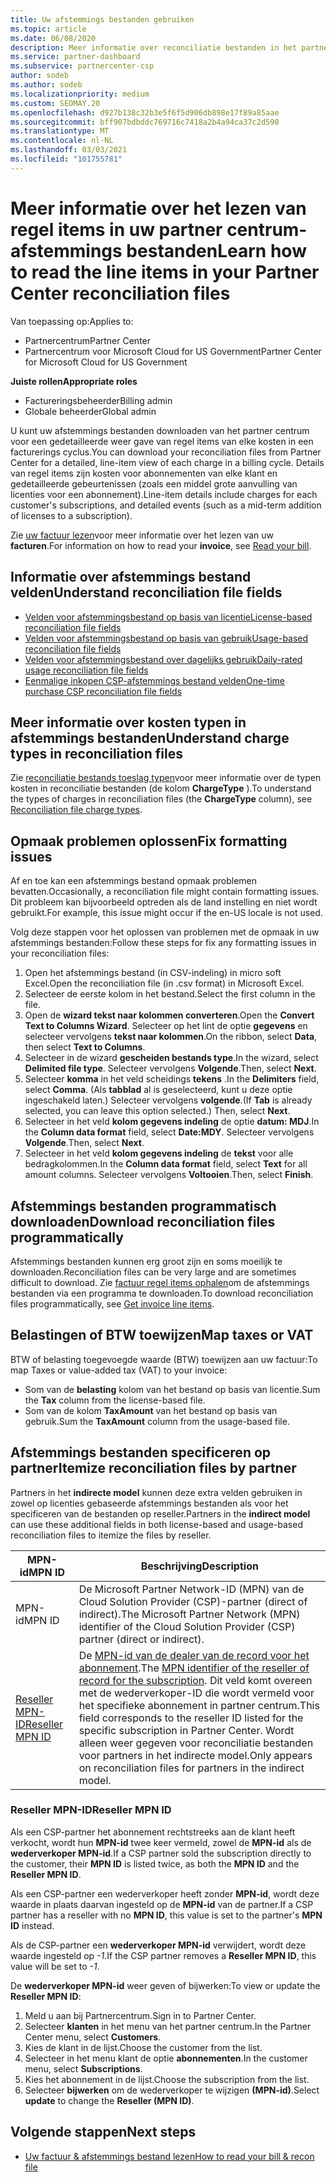 ```yaml
---
title: Uw afstemmings bestanden gebruiken
ms.topic: article
ms.date: 06/08/2020
description: Meer informatie over reconciliatie bestanden in het partner centrum en het interpreteren van gedetailleerde weer gaven van het regel item van kosten voor een bepaalde facturerings cyclus.
ms.service: partner-dashboard
ms.subservice: partnercenter-csp
author: sodeb
ms.author: sodeb
ms.localizationpriority: medium
ms.custom: SEOMAY.20
ms.openlocfilehash: d927b138c32b3e5f6f5d906db898e17f89a85aae
ms.sourcegitcommit: bff907bdbddc769716c7418a2b4a94ca37c2d590
ms.translationtype: MT
ms.contentlocale: nl-NL
ms.lasthandoff: 03/03/2021
ms.locfileid: "101755781"
---
```

# <a name="learn-how-to-read-the-line-items-in-your-partner-center-reconciliation-files"></a><span data-ttu-id="2b235-103">Meer informatie over het lezen van regel items in uw partner centrum-afstemmings bestanden</span><span class="sxs-lookup"><span data-stu-id="2b235-103">Learn how to read the line items in your Partner Center reconciliation files</span></span>

<span data-ttu-id="2b235-104">Van toepassing op:</span><span class="sxs-lookup"><span data-stu-id="2b235-104">Applies to:</span></span>

- <span data-ttu-id="2b235-105">Partnercentrum</span><span class="sxs-lookup"><span data-stu-id="2b235-105">Partner Center</span></span>
- <span data-ttu-id="2b235-106">Partnercentrum voor Microsoft Cloud for US Government</span><span class="sxs-lookup"><span data-stu-id="2b235-106">Partner Center for Microsoft Cloud for US Government</span></span>

<span data-ttu-id="2b235-107">**Juiste rollen**</span><span class="sxs-lookup"><span data-stu-id="2b235-107">**Appropriate roles**</span></span>

- <span data-ttu-id="2b235-108">Factureringsbeheerder</span><span class="sxs-lookup"><span data-stu-id="2b235-108">Billing admin</span></span>
- <span data-ttu-id="2b235-109">Globale beheerder</span><span class="sxs-lookup"><span data-stu-id="2b235-109">Global admin</span></span>

<span data-ttu-id="2b235-110">U kunt uw afstemmings bestanden downloaden van het partner centrum voor een gedetailleerde weer gave van regel items van elke kosten in een facturerings cyclus.</span><span class="sxs-lookup"><span data-stu-id="2b235-110">You can download your reconciliation files from Partner Center for a detailed, line-item view of each charge in a billing cycle.</span></span> <span data-ttu-id="2b235-111">Details van regel items zijn kosten voor abonnementen van elke klant en gedetailleerde gebeurtenissen (zoals een middel grote aanvulling van licenties voor een abonnement).</span><span class="sxs-lookup"><span data-stu-id="2b235-111">Line-item details include charges for each customer's subscriptions, and detailed events (such as a mid-term addition of licenses to a subscription).</span></span>

<span data-ttu-id="2b235-112">Zie [uw factuur lezen](read-your-bill.md)voor meer informatie over het lezen van uw **facturen**.</span><span class="sxs-lookup"><span data-stu-id="2b235-112">For information on how to read your **invoice**, see [Read your bill](read-your-bill.md).</span></span>

## <a name="understand-reconciliation-file-fields"></a><span data-ttu-id="2b235-113">Informatie over afstemmings bestand velden</span><span class="sxs-lookup"><span data-stu-id="2b235-113">Understand reconciliation file fields</span></span>

- [<span data-ttu-id="2b235-114">Velden voor afstemmingsbestand op basis van licentie</span><span class="sxs-lookup"><span data-stu-id="2b235-114">License-based reconciliation file fields</span></span>](license-based-recon-files.md)
- [<span data-ttu-id="2b235-115">Velden voor afstemmingsbestand op basis van gebruik</span><span class="sxs-lookup"><span data-stu-id="2b235-115">Usage-based reconciliation file fields</span></span>](usage-based-recon-files.md)
- [<span data-ttu-id="2b235-116">Velden voor afstemmingsbestand over dagelijks gebruik</span><span class="sxs-lookup"><span data-stu-id="2b235-116">Daily-rated usage reconciliation file fields</span></span>](daily-rated-usage-recon-files.md)
- [<span data-ttu-id="2b235-117">Eenmalige inkopen CSP-afstemmings bestand velden</span><span class="sxs-lookup"><span data-stu-id="2b235-117">One-time purchase CSP reconciliation file fields</span></span>](modern-invoice-reconciliation-file.md)

## <a name="understand-charge-types-in-reconciliation-files"></a><span data-ttu-id="2b235-118">Meer informatie over kosten typen in afstemmings bestanden</span><span class="sxs-lookup"><span data-stu-id="2b235-118">Understand charge types in reconciliation files</span></span>

<span data-ttu-id="2b235-119">Zie [reconciliatie bestands toeslag typen](recon-file-charge-types.md)voor meer informatie over de typen kosten in reconciliatie bestanden (de kolom **ChargeType** ).</span><span class="sxs-lookup"><span data-stu-id="2b235-119">To understand the types of charges in reconciliation files (the **ChargeType** column), see [Reconciliation file charge types](recon-file-charge-types.md).</span></span>

## <a name="fix-formatting-issues"></a><span data-ttu-id="2b235-120">Opmaak problemen oplossen</span><span class="sxs-lookup"><span data-stu-id="2b235-120">Fix formatting issues</span></span>

<span data-ttu-id="2b235-121">Af en toe kan een afstemmings bestand opmaak problemen bevatten.</span><span class="sxs-lookup"><span data-stu-id="2b235-121">Occasionally, a reconciliation file might contain formatting issues.</span></span> <span data-ttu-id="2b235-122">Dit probleem kan bijvoorbeeld optreden als de land instelling en niet wordt gebruikt.</span><span class="sxs-lookup"><span data-stu-id="2b235-122">For example, this issue might occur if the en-US locale is not used.</span></span>

<span data-ttu-id="2b235-123">Volg deze stappen voor het oplossen van problemen met de opmaak in uw afstemmings bestanden:</span><span class="sxs-lookup"><span data-stu-id="2b235-123">Follow these steps for fix any formatting issues in your reconciliation files:</span></span>

1. <span data-ttu-id="2b235-124">Open het afstemmings bestand (in CSV-indeling) in micro soft Excel.</span><span class="sxs-lookup"><span data-stu-id="2b235-124">Open the reconciliation file (in .csv format) in Microsoft Excel.</span></span>
2. <span data-ttu-id="2b235-125">Selecteer de eerste kolom in het bestand.</span><span class="sxs-lookup"><span data-stu-id="2b235-125">Select the first column in the file.</span></span>
3. <span data-ttu-id="2b235-126">Open de **wizard tekst naar kolommen converteren**.</span><span class="sxs-lookup"><span data-stu-id="2b235-126">Open the **Convert Text to Columns Wizard**.</span></span> <span data-ttu-id="2b235-127">Selecteer op het lint de optie **gegevens** en selecteer vervolgens **tekst naar kolommen**.</span><span class="sxs-lookup"><span data-stu-id="2b235-127">On the ribbon, select **Data**, then select **Text to Columns**.</span></span>
4. <span data-ttu-id="2b235-128">Selecteer in de wizard **gescheiden bestands type**.</span><span class="sxs-lookup"><span data-stu-id="2b235-128">In the wizard, select **Delimited file type**.</span></span> <span data-ttu-id="2b235-129">Selecteer vervolgens **Volgende**.</span><span class="sxs-lookup"><span data-stu-id="2b235-129">Then, select **Next**.</span></span>
5. <span data-ttu-id="2b235-130">Selecteer **komma** in het veld scheidings **tekens** .</span><span class="sxs-lookup"><span data-stu-id="2b235-130">In the **Delimiters** field, select **Comma**.</span></span> <span data-ttu-id="2b235-131">(Als **tabblad** al is geselecteerd, kunt u deze optie ingeschakeld laten.) Selecteer vervolgens **volgende**.</span><span class="sxs-lookup"><span data-stu-id="2b235-131">(If **Tab** is already selected, you can leave this option selected.) Then, select **Next**.</span></span>
6. <span data-ttu-id="2b235-132">Selecteer in het veld **kolom gegevens indeling** de optie **datum: MDJ**.</span><span class="sxs-lookup"><span data-stu-id="2b235-132">In the **Column data format** field, select **Date:MDY**.</span></span> <span data-ttu-id="2b235-133">Selecteer vervolgens **Volgende**.</span><span class="sxs-lookup"><span data-stu-id="2b235-133">Then, select **Next**.</span></span>
7. <span data-ttu-id="2b235-134">Selecteer in het veld **kolom gegevens indeling** de **tekst** voor alle bedragkolommen.</span><span class="sxs-lookup"><span data-stu-id="2b235-134">In the **Column data format** field, select **Text** for all amount columns.</span></span> <span data-ttu-id="2b235-135">Selecteer vervolgens **Voltooien**.</span><span class="sxs-lookup"><span data-stu-id="2b235-135">Then, select **Finish**.</span></span>

## <a name="download-reconciliation-files-programmatically"></a><span data-ttu-id="2b235-136">Afstemmings bestanden programmatisch downloaden</span><span class="sxs-lookup"><span data-stu-id="2b235-136">Download reconciliation files programmatically</span></span>

<span data-ttu-id="2b235-137">Afstemmings bestanden kunnen erg groot zijn en soms moeilijk te downloaden.</span><span class="sxs-lookup"><span data-stu-id="2b235-137">Reconciliation files can be very large and are sometimes difficult to download.</span></span> <span data-ttu-id="2b235-138">Zie [factuur regel items ophalen](/partner-center/develop/get-invoiceline-items)om de afstemmings bestanden via een programma te downloaden.</span><span class="sxs-lookup"><span data-stu-id="2b235-138">To download reconciliation files programmatically, see [Get invoice line items](/partner-center/develop/get-invoiceline-items).</span></span>

## <a name="map-taxes-or-vat"></a><span data-ttu-id="2b235-139">Belastingen of BTW toewijzen</span><span class="sxs-lookup"><span data-stu-id="2b235-139">Map taxes or VAT</span></span>

<span data-ttu-id="2b235-140">BTW of belasting toegevoegde waarde (BTW) toewijzen aan uw factuur:</span><span class="sxs-lookup"><span data-stu-id="2b235-140">To map Taxes or value-added tax (VAT) to your invoice:</span></span>

- <span data-ttu-id="2b235-141">Som van de **belasting** kolom van het bestand op basis van licentie.</span><span class="sxs-lookup"><span data-stu-id="2b235-141">Sum the **Tax** column from the license-based file.</span></span>
- <span data-ttu-id="2b235-142">Som van de kolom **TaxAmount** van het bestand op basis van gebruik.</span><span class="sxs-lookup"><span data-stu-id="2b235-142">Sum the **TaxAmount** column from the usage-based file.</span></span>

## <a name="itemize-reconciliation-files-by-partner"></a><span data-ttu-id="2b235-143">Afstemmings bestanden specificeren op partner</span><span class="sxs-lookup"><span data-stu-id="2b235-143">Itemize reconciliation files by partner</span></span>

<span data-ttu-id="2b235-144">Partners in het **indirecte model** kunnen deze extra velden gebruiken in zowel op licenties gebaseerde afstemmings bestanden als voor het specificeren van de bestanden op reseller.</span><span class="sxs-lookup"><span data-stu-id="2b235-144">Partners in the **indirect model** can use these additional fields in both license-based and usage-based reconciliation files to itemize the files by reseller.</span></span>

| <span data-ttu-id="2b235-145">MPN-id</span><span class="sxs-lookup"><span data-stu-id="2b235-145">MPN ID</span></span> | <span data-ttu-id="2b235-146">Beschrijving</span><span class="sxs-lookup"><span data-stu-id="2b235-146">Description</span></span> |
| ------ | ----------- |
| <span data-ttu-id="2b235-147">MPN-id</span><span class="sxs-lookup"><span data-stu-id="2b235-147">MPN ID</span></span> | <span data-ttu-id="2b235-148">De Microsoft Partner Network-ID (MPN) van de Cloud Solution Provider (CSP)-partner (direct of indirect).</span><span class="sxs-lookup"><span data-stu-id="2b235-148">The Microsoft Partner Network (MPN) identifier of the Cloud Solution Provider (CSP) partner (direct or indirect).</span></span> |
| [<span data-ttu-id="2b235-149">Reseller MPN-ID</span><span class="sxs-lookup"><span data-stu-id="2b235-149">Reseller MPN ID</span></span>](#reseller-mpn-id) | <span data-ttu-id="2b235-150">De [MPN-id van de dealer van de record voor het abonnement](#reseller-mpn-id).</span><span class="sxs-lookup"><span data-stu-id="2b235-150">The [MPN identifier of the reseller of record for the subscription](#reseller-mpn-id).</span></span> <span data-ttu-id="2b235-151">Dit veld komt overeen met de wederverkoper-ID die wordt vermeld voor het specifieke abonnement in partner centrum.</span><span class="sxs-lookup"><span data-stu-id="2b235-151">This field corresponds to the reseller ID listed for the specific subscription in Partner Center.</span></span> <span data-ttu-id="2b235-152">Wordt alleen weer gegeven voor reconciliatie bestanden voor partners in het indirecte model.</span><span class="sxs-lookup"><span data-stu-id="2b235-152">Only appears on reconciliation files for partners in the indirect model.</span></span> |

### <a name="reseller-mpn-id"></a><span data-ttu-id="2b235-153">Reseller MPN-ID</span><span class="sxs-lookup"><span data-stu-id="2b235-153">Reseller MPN ID</span></span>

<span data-ttu-id="2b235-154">Als een CSP-partner het abonnement rechtstreeks aan de klant heeft verkocht, wordt hun **MPN-id** twee keer vermeld, zowel de **MPN-id** als de **wederverkoper MPN-id**.</span><span class="sxs-lookup"><span data-stu-id="2b235-154">If a CSP partner sold the subscription directly to the customer, their **MPN ID** is listed twice, as both the **MPN ID** and the **Reseller MPN ID**.</span></span>

<span data-ttu-id="2b235-155">Als een CSP-partner een wederverkoper heeft zonder **MPN-id**, wordt deze waarde in plaats daarvan ingesteld op de **MPN-id** van de partner.</span><span class="sxs-lookup"><span data-stu-id="2b235-155">If a CSP partner has a reseller with no **MPN ID**, this value is set to the partner's **MPN ID** instead.</span></span>

<span data-ttu-id="2b235-156">Als de CSP-partner een **wederverkoper MPN-id** verwijdert, wordt deze waarde ingesteld op *-1*.</span><span class="sxs-lookup"><span data-stu-id="2b235-156">If the CSP partner removes a **Reseller MPN ID**, this value will be set to *-1*.</span></span>

<span data-ttu-id="2b235-157">De **wederverkoper MPN-id** weer geven of bijwerken:</span><span class="sxs-lookup"><span data-stu-id="2b235-157">To view or update the **Reseller MPN ID**:</span></span>

1. <span data-ttu-id="2b235-158">Meld u aan bij Partnercentrum.</span><span class="sxs-lookup"><span data-stu-id="2b235-158">Sign in to Partner Center.</span></span>
2. <span data-ttu-id="2b235-159">Selecteer **klanten** in het menu van het partner centrum.</span><span class="sxs-lookup"><span data-stu-id="2b235-159">In the Partner Center menu, select **Customers**.</span></span>
3. <span data-ttu-id="2b235-160">Kies de klant in de lijst.</span><span class="sxs-lookup"><span data-stu-id="2b235-160">Choose the customer from the list.</span></span>
4. <span data-ttu-id="2b235-161">Selecteer in het menu klant de optie **abonnementen**.</span><span class="sxs-lookup"><span data-stu-id="2b235-161">In the customer menu, select **Subscriptions**.</span></span>
5. <span data-ttu-id="2b235-162">Kies het abonnement in de lijst.</span><span class="sxs-lookup"><span data-stu-id="2b235-162">Choose the subscription from the list.</span></span>
6. <span data-ttu-id="2b235-163">Selecteer **bijwerken** om de wederverkoper te wijzigen **(MPN-id)**.</span><span class="sxs-lookup"><span data-stu-id="2b235-163">Select **update** to change the **Reseller (MPN ID)**.</span></span>

## <a name="next-steps"></a><span data-ttu-id="2b235-164">Volgende stappen</span><span class="sxs-lookup"><span data-stu-id="2b235-164">Next steps</span></span>

- [<span data-ttu-id="2b235-165">Uw factuur & afstemmings bestand lezen</span><span class="sxs-lookup"><span data-stu-id="2b235-165">How to read your bill & recon file</span></span>](read-your-bill.md) 